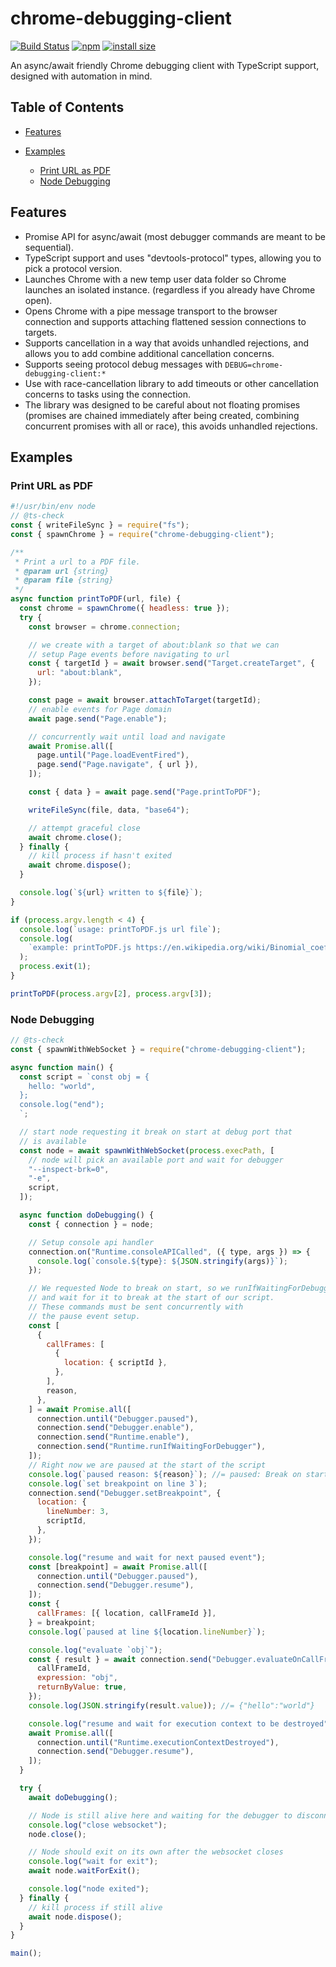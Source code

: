 # chrome-debugging-client

[![Build Status](https://travis-ci.org/tracerbench/chrome-debugging-client.svg?branch=master)](https://travis-ci.org/tracerbench/chrome-debugging-client)
[![npm](https://img.shields.io/npm/v/chrome-debugging-client.svg)](https://www.npmjs.com/package/chrome-debugging-client)
[![install size](https://packagephobia.now.sh/badge?p=chrome-debugging-client)](https://packagephobia.now.sh/result?p=chrome-debugging-client)

An async/await friendly Chrome debugging client with TypeScript support,
designed with automation in mind.

## Table of Contents

-   [Features](#features)

-   [Examples](#examples)

    -   [Print URL as PDF](#print-url-as-pdf)
    -   [Node Debugging](#node-debugging)

## Features

-   Promise API for async/await (most debugger commands are meant to be sequential).
-   TypeScript support and uses "devtools-protocol" types, allowing you to pick a protocol version.
-   Launches Chrome with a new temp user data folder so Chrome launches an isolated instance.
    (regardless if you already have Chrome open).
-   Opens Chrome with a pipe message transport to the browser connection and supports
    attaching flattened session connections to targets.
-   Supports cancellation in a way that avoids unhandled rejections, and allows you to add combine
    additional cancellation concerns.
-   Supports seeing protocol debug messages with `DEBUG=chrome-debugging-client:*`
-   Use with race-cancellation library to add timeouts or other cancellation concerns to tasks
    using the connection.
-   The library was designed to be careful about not floating promises (promises are
    chained immediately after being created, combining concurrent promises with all
    or race), this avoids unhandled rejections.

## Examples

### Print URL as PDF

```js file=examples/printToPDF.js
#!/usr/bin/env node
// @ts-check
const { writeFileSync } = require("fs");
const { spawnChrome } = require("chrome-debugging-client");

/**
 * Print a url to a PDF file.
 * @param url {string}
 * @param file {string}
 */
async function printToPDF(url, file) {
  const chrome = spawnChrome({ headless: true });
  try {
    const browser = chrome.connection;

    // we create with a target of about:blank so that we can
    // setup Page events before navigating to url
    const { targetId } = await browser.send("Target.createTarget", {
      url: "about:blank",
    });

    const page = await browser.attachToTarget(targetId);
    // enable events for Page domain
    await page.send("Page.enable");

    // concurrently wait until load and navigate
    await Promise.all([
      page.until("Page.loadEventFired"),
      page.send("Page.navigate", { url }),
    ]);

    const { data } = await page.send("Page.printToPDF");

    writeFileSync(file, data, "base64");

    // attempt graceful close
    await chrome.close();
  } finally {
    // kill process if hasn't exited
    await chrome.dispose();
  }

  console.log(`${url} written to ${file}`);
}

if (process.argv.length < 4) {
  console.log(`usage: printToPDF.js url file`);
  console.log(
    `example: printToPDF.js https://en.wikipedia.org/wiki/Binomial_coefficient Binomial_coefficient.pdf`,
  );
  process.exit(1);
}

printToPDF(process.argv[2], process.argv[3]);

```

### Node Debugging

```js file=examples/nodeDebug.js
// @ts-check
const { spawnWithWebSocket } = require("chrome-debugging-client");

async function main() {
  const script = `const obj = {
    hello: "world",
  };
  console.log("end");
  `;

  // start node requesting it break on start at debug port that
  // is available
  const node = await spawnWithWebSocket(process.execPath, [
    // node will pick an available port and wait for debugger
    "--inspect-brk=0",
    "-e",
    script,
  ]);

  async function doDebugging() {
    const { connection } = node;

    // Setup console api handler
    connection.on("Runtime.consoleAPICalled", ({ type, args }) => {
      console.log(`console.${type}: ${JSON.stringify(args)}`);
    });

    // We requested Node to break on start, so we runIfWaitingForDebugger
    // and wait for it to break at the start of our script.
    // These commands must be sent concurrently with
    // the pause event setup.
    const [
      {
        callFrames: [
          {
            location: { scriptId },
          },
        ],
        reason,
      },
    ] = await Promise.all([
      connection.until("Debugger.paused"),
      connection.send("Debugger.enable"),
      connection.send("Runtime.enable"),
      connection.send("Runtime.runIfWaitingForDebugger"),
    ]);
    // Right now we are paused at the start of the script
    console.log(`paused reason: ${reason}`); //= paused: Break on start
    console.log(`set breakpoint on line 3`);
    connection.send("Debugger.setBreakpoint", {
      location: {
        lineNumber: 3,
        scriptId,
      },
    });

    console.log("resume and wait for next paused event");
    const [breakpoint] = await Promise.all([
      connection.until("Debugger.paused"),
      connection.send("Debugger.resume"),
    ]);
    const {
      callFrames: [{ location, callFrameId }],
    } = breakpoint;
    console.log(`paused at line ${location.lineNumber}`);

    console.log("evaluate `obj`");
    const { result } = await connection.send("Debugger.evaluateOnCallFrame", {
      callFrameId,
      expression: "obj",
      returnByValue: true,
    });
    console.log(JSON.stringify(result.value)); //= {"hello":"world"}

    console.log("resume and wait for execution context to be destroyed");
    await Promise.all([
      connection.until("Runtime.executionContextDestroyed"),
      connection.send("Debugger.resume"),
    ]);
  }

  try {
    await doDebugging();

    // Node is still alive here and waiting for the debugger to disconnect
    console.log("close websocket");
    node.close();

    // Node should exit on its own after the websocket closes
    console.log("wait for exit");
    await node.waitForExit();

    console.log("node exited");
  } finally {
    // kill process if still alive
    await node.dispose();
  }
}

main();

```
